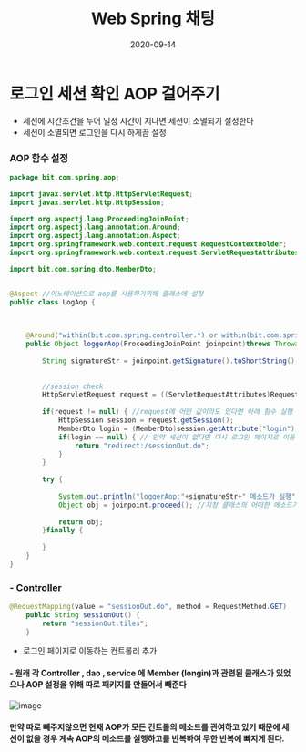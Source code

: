 ﻿---
layout: post
title:  "Web Spring 채팅"
date:   2020-09-14
categories: [web]
---

# 로그인 세션 확인 AOP 걸어주기
- 세션에 시간조건을 두어 일정 시간이 지나면 세션이 소멸되기 설정한다
- 세션이 소멸되면 로그인을 다시 하게끔 설정
### AOP 함수 설정
```java
package bit.com.spring.aop;

import javax.servlet.http.HttpServletRequest;
import javax.servlet.http.HttpSession;

import org.aspectj.lang.ProceedingJoinPoint;
import org.aspectj.lang.annotation.Around;
import org.aspectj.lang.annotation.Aspect;
import org.springframework.web.context.request.RequestContextHolder;
import org.springframework.web.context.request.ServletRequestAttributes;

import bit.com.spring.dto.MemberDto;


@Aspect	//어노테이션으로 aop를 사용하기위해 클래스에 설정
public class LogAop {

	
	
	@Around("within(bit.com.spring.controller.*) or within(bit.com.spring.dao.impl.*)") //아까 xml의 around이며 실행할 callback함수에 붙여준다
	public Object loggerAop(ProceedingJoinPoint joinpoint)throws Throwable {
		
		String signatureStr = joinpoint.getSignature().toShortString();
		
		
		//session check
		HttpServletRequest request = ((ServletRequestAttributes)RequestContextHolder.currentRequestAttributes()).getRequest(); //현재 rquest에 들어가 있는 모든 컨텐츠를 가져온다
		
		if(request != null) { //request에 어떤 값이라도 있다면 아래 함수 실행
			HttpSession session = request.getSession();
			MemberDto login = (MemberDto)session.getAttribute("login");	//세션이 남아있는지 체크
			if(login == null) { // 만약 세션이 없다면 다시 로그인 페이지로 이동
				return "redirect:/sessionOut.do";
			}
		}
		
		try {
			
			System.out.println("loggerAop:"+signatureStr+" 메소드가 실행");
			Object obj = joinpoint.proceed(); //지정 클래스의 어떠한 메소드가 실행 시
			
			return obj;
		}finally {
			
		}
	}
}
```
### - Controller
```java
@RequestMapping(value = "sessionOut.do", method = RequestMethod.GET)
	public String sessionOut() {
		return "sessionOut.tiles";
	}
```
- 로그인 페이지로 이동하는 컨트롤러 추가

#### - 원래 각 Controller , dao , service 에 Member (longin)과 관련된 클래스가 있었으나 AOP 설정을 위해 따로 패키지를 만들어서 빼준다<br>
![image](https://user-images.githubusercontent.com/65350890/92718915-6c438200-f39d-11ea-834b-ae19aeba1b1d.png)

#### 만약 따로 빼주지않으면 현재 AOP가 모든 컨트롤의 메소드를 관여하고 있기 때문에 세션이 없을 경우 계속 AOP의 메소드를 실행하고를 반복하여 무한 반복에 빠지게 된다.

